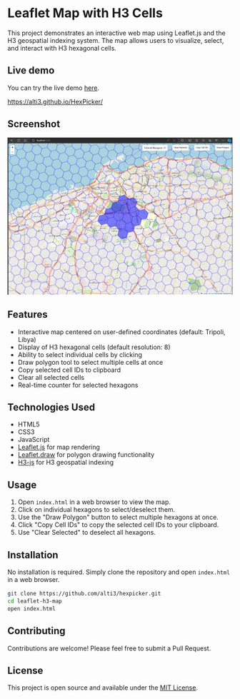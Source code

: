 # Leaflet Map with H3 Cells

This project demonstrates an interactive web map using Leaflet.js and the H3 geospatial indexing system. The map allows users to visualize, select, and interact with H3 hexagonal cells.

## Live demo
You can try the live demo [here](https://alti3.github.io/HexPicker/).

https://alti3.github.io/HexPicker/

## Screenshot
![alt text](image.png)

## Features

- Interactive map centered on user-defined coordinates (default: Tripoli, Libya)
- Display of H3 hexagonal cells (default resolution: 8)
- Ability to select individual cells by clicking
- Draw polygon tool to select multiple cells at once
- Copy selected cell IDs to clipboard
- Clear all selected cells
- Real-time counter for selected hexagons

## Technologies Used

- HTML5
- CSS3
- JavaScript
- [Leaflet.js](https://leafletjs.com/) for map rendering
- [Leaflet.draw](https://leaflet.github.io/Leaflet.draw/docs/leaflet-draw-latest.html) for polygon drawing functionality
- [H3-js](https://github.com/uber/h3-js) for H3 geospatial indexing

## Usage

1. Open `index.html` in a web browser to view the map.
2. Click on individual hexagons to select/deselect them.
3. Use the "Draw Polygon" button to select multiple hexagons at once.
4. Click "Copy Cell IDs" to copy the selected cell IDs to your clipboard.
5. Use "Clear Selected" to deselect all hexagons.

## Installation

No installation is required. Simply clone the repository and open `index.html` in a web browser.

```bash
git clone https://github.com/alti3/hexpicker.git
cd leaflet-h3-map
open index.html
```


## Contributing

Contributions are welcome! Please feel free to submit a Pull Request.

## License

This project is open source and available under the [MIT License](LICENSE).